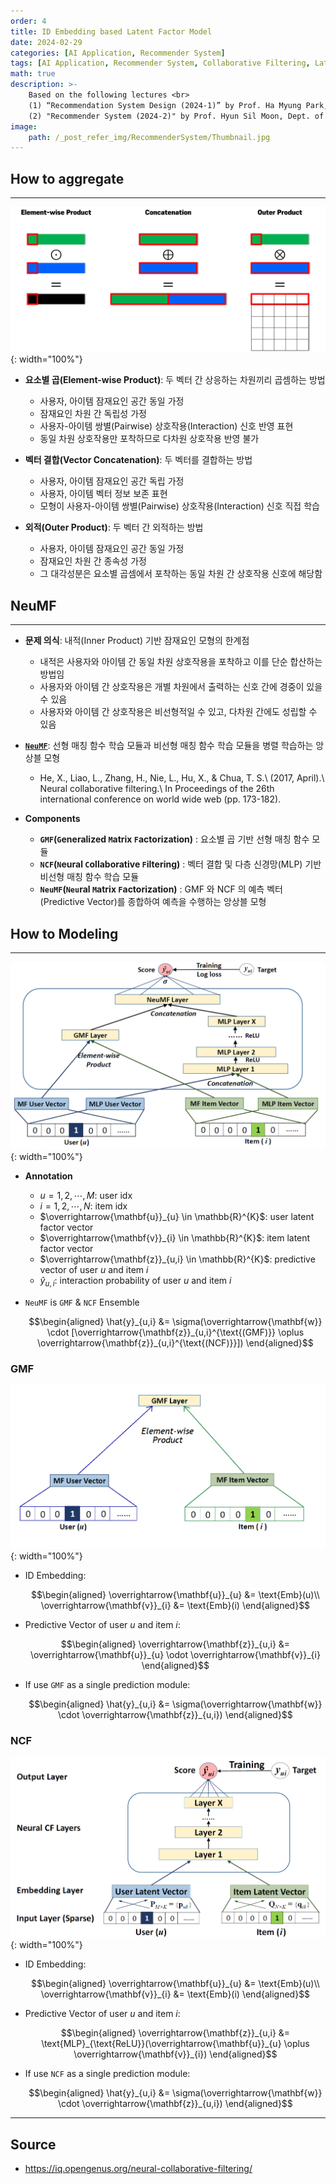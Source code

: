 ```yaml
---
order: 4
title: ID Embedding based Latent Factor Model
date: 2024-02-29
categories: [AI Application, Recommender System]
tags: [AI Application, Recommender System, Collaborative Filtering, Latent Factor Model, MLP]
math: true
description: >-
    Based on the following lectures <br>
    (1) “Recommendation System Design (2024-1)” by Prof. Ha Myung Park, Dept. of Artificial Intelligence. College of SW, Kookmin Univ. <br>
    (2) "Recommender System (2024-2)" by Prof. Hyun Sil Moon, Dept. of Data Science, The Grad. School, Kookmin Univ.
image:
    path: /_post_refer_img/RecommenderSystem/Thumbnail.jpg
---
```


## How to aggregate
-----

![01](/_post_refer_img/RecommenderSystem/04-01.png){: width="100%"}

- **요소별 곱(Element-wise Product)**: 두 벡터 간 상응하는 차원끼리 곱셈하는 방법
    - 사용자, 아이템 잠재요인 공간 동일 가정
    - 잠재요인 차원 간 독립성 가정
    - 사용자-아이템 쌍별(Pairwise) 상호작용(Interaction) 신호 반영 표현
    - 동일 차원 상호작용만 포착하므로 다차원 상호작용 반영 불가

- **벡터 결합(Vector Concatenation)**: 두 벡터를 결합하는 방법
    - 사용자, 아이템 잠재요인 공간 독립 가정
    - 사용자, 아이템 벡터 정보 보존 표현
    - 모형이 사용자-아이템 쌍별(Pairwise) 상호작용(Interaction) 신호 직접 학습

- **외적(Outer Product)**: 두 벡터 간 외적하는 방법
    - 사용자, 아이템 잠재요인 공간 동일 가정
    - 잠재요인 차원 간 종속성 가정
    - 그 대각성분은 요소별 곱셈에서 포착하는 동일 차원 간 상호작용 신호에 해당함

## NeuMF
-----

- **문제 의식**: 내적(Inner Product) 기반 잠재요인 모형의 한계점
    - 내적은 사용자와 아이템 간 동일 차원 상호작용을 포착하고 이를 단순 합산하는 방법임
    - 사용자와 아이템 간 상호작용은 개별 차원에서 출력하는 신호 간에 경중이 있을 수 있음
    - 사용자와 아이템 간 상호작용은 비선형적일 수 있고, 다차원 간에도 성립할 수 있음

- [**`NeuMF`**](https://doi.org/10.1145/3038912.3052569): 선형 매칭 함수 학습 모듈과 비선형 매칭 함수 학습 모듈을 병렬 학습하는 앙상블 모형
    - He, X., Liao, L., Zhang, H., Nie, L., Hu, X., & Chua, T. S.\\
    (2017, April).\\
    Neural collaborative filtering.\\
    In Proceedings of the 26th international conference on world wide web (pp. 173-182).

- **Components**
    - **`GMF`(`G`eneralized `M`atrix `F`actorization)** : 요소별 곱 기반 선형 매칭 함수 모듈
    - **`NCF`(`N`eural `C`ollaborative `F`iltering)** : 벡터 결합 및 다층 신경망(MLP) 기반 비선형 매칭 함수 학습 모듈
    - **`NeuMF`(`Neu`ral `M`atrix `F`actorization)** : GMF 와 NCF 의 예측 벡터(Predictive Vector)를 종합하여 예측을 수행하는 앙상블 모형

## How to Modeling
-----

![04](/_post_refer_img/RecommenderSystem/04-04.png){: width="100%"}

- **Annotation**
    - $u=1,2,\cdots,M$: user idx
    - $i=1,2,\cdots,N$: item idx
    - $\overrightarrow{\mathbf{u}}_{u} \in \mathbb{R}^{K}$: user latent factor vector
    - $\overrightarrow{\mathbf{v}}_{i} \in \mathbb{R}^{K}$: item latent factor vector
    - $\overrightarrow{\mathbf{z}}_{u,i} \in \mathbb{R}^{K}$: predictive vector of user $u$ and item $i$
    - $\hat{y}_{u,i}$: interaction probability of user $u$ and item $i$

- `NeuMF` is `GMF` & `NCF` Ensemble

    $$\begin{aligned}
    \hat{y}_{u,i}
    &= \sigma(\overrightarrow{\mathbf{w}} \cdot [\overrightarrow{\mathbf{z}}_{u,i}^{\text{(GMF)}} \oplus \overrightarrow{\mathbf{z}}_{u,i}^{\text{(NCF)}}])
    \end{aligned}$$

### GMF

![02](/_post_refer_img/RecommenderSystem/04-02.png){: width="100%"}

- ID Embedding:

    $$\begin{aligned}
    \overrightarrow{\mathbf{u}}_{u}
    &= \text{Emb}(u)\\
    \overrightarrow{\mathbf{v}}_{i}
    &= \text{Emb}(i)
    \end{aligned}$$

- Predictive Vector of user $u$ and item $i$:

    $$\begin{aligned}
    \overrightarrow{\mathbf{z}}_{u,i}
    &= \overrightarrow{\mathbf{u}}_{u} \odot \overrightarrow{\mathbf{v}}_{i}
    \end{aligned}$$

- If use `GMF` as a single prediction module:

    $$\begin{aligned}
    \hat{y}_{u,i}
    &= \sigma(\overrightarrow{\mathbf{w}} \cdot \overrightarrow{\mathbf{z}}_{u,i})
    \end{aligned}$$

### NCF

![03](/_post_refer_img/RecommenderSystem/04-03.png){: width="100%"}

- ID Embedding:

    $$\begin{aligned}
    \overrightarrow{\mathbf{u}}_{u}
    &= \text{Emb}(u)\\
    \overrightarrow{\mathbf{v}}_{i}
    &= \text{Emb}(i)
    \end{aligned}$$

- Predictive Vector of user $u$ and item $i$:

    $$\begin{aligned}
    \overrightarrow{\mathbf{z}}_{u,i}
    &= \text{MLP}_{\text{ReLU}}(\overrightarrow{\mathbf{u}}_{u} \oplus \overrightarrow{\mathbf{v}}_{i})
    \end{aligned}$$

- If use `NCF` as a single prediction module:

    $$\begin{aligned}
    \hat{y}_{u,i}
    &= \sigma(\overrightarrow{\mathbf{w}} \cdot \overrightarrow{\mathbf{z}}_{u,i})
    \end{aligned}$$

-----

## Source

- https://iq.opengenus.org/neural-collaborative-filtering/